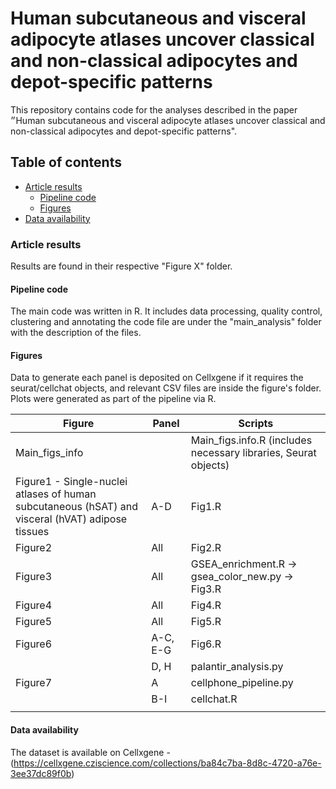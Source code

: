 # Human subcutaneous and visceral adipocyte atlases uncover classical and non-classical adipocytes and depot-specific patterns

This repository contains code for the analyses described in the paper ״Human subcutaneous and visceral adipocyte atlases uncover classical and non-classical adipocytes and depot-specific patterns".

## Table of contents
* [Article results](#article-results) 
    * [Pipeline code](#pipeline-code)
    * [Figures](#Figures)
* [Data availability](#Data-availability)

### Article results
Results are found in their respective "Figure X" folder.

#### Pipeline code
The main code was written in R. It includes data processing, quality control, clustering and annotating the code file are under the "main_analysis" folder with the description of the files. 

#### Figures
Data to generate each panel is deposited on Cellxgene if it requires the seurat/cellchat objects, and relevant CSV files are inside the figure's folder.
Plots were generated as part of the pipeline via R.

| Figure    | Panel    | Scripts                                                                                  |
|-----------|----------|-------------------------------------------------------------------------------------------|
| Main_figs_info |          | Main_figs.info.R (includes necessary libraries, Seurat objects)                      |
| Figure1 - Single-nuclei atlases of human subcutaneous (hSAT) and visceral (hVAT) adipose tissues | A-D | Fig1.R |
| Figure2   | All      | Fig2.R                                                                                   |
| Figure3   | All      | GSEA_enrichment.R → gsea_color_new.py → Fig3.R                                            |
| Figure4   | All      | Fig4.R                                                                                    |
| Figure5   | All      | Fig5.R                                                                                    |
| Figure6   | A-C, E-G | Fig6.R                                                                                    |
|           | D, H     | palantir_analysis.py                                                                      |
| Figure7   | A        | cellphone_pipeline.py                                                                     |
|           | B-I      | cellchat.R                                                                                |
                                                                       |

    


#### Data availability
The dataset is available on Cellxgene - (https://cellxgene.cziscience.com/collections/ba84c7ba-8d8c-4720-a76e-3ee37dc89f0b)

